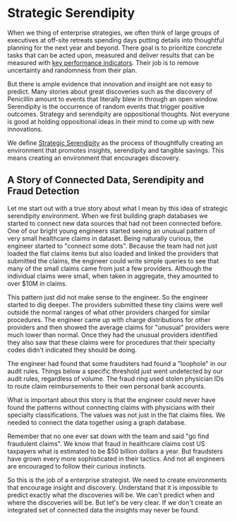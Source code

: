 # Strategic Serendipity

When we thing of enterprise strategies, we often think of large groups of executives at off-site retreats spending days putting details into thoughtful planning for the next year and beyond.  There goal is to prioritize concrete tasks that can be acted upon, measured and deliver results that can be measured with [key performance indicators](../glossary.md#key-performance-indicators).  Their job is to remove uncertainty and randomness from their plan.

But there is ample evidence that innovation and insight are not easy to predict.  Many stories about great discoveries such as the discovery of Penicillin amount to events that literally blew in through an open window.  Serendipity is the occurrence of random events that trigger positive outcomes.  Strategy and serendipity are oppositional thoughts.  Not everyone is good at holding oppositional ideas in their mind to come up with new innovations.

We define [Strategic Serendipity](../glossary.md#strategic-serendipity) as the process of thoughtfully creating an environment that promotes insights, serendipity and tangible savings.  This means creating an environment that encourages discovery.

## A Story of Connected Data, Serendipity and Fraud Detection

Let me start out with a true story about what I mean by this idea of strategic serendipity environment.  When we first building graph databases we started to connect new data sources that had not been connected before.  One of our bright young engineers started seeing an unusual pattern of very small healthcare claims in dataset.  Being naturally curious, the engineer started to "connect some dots".  Because the team had not just loaded the flat claims items but also loaded and linked the providers that submitted the claims, the engineer could write simple queries to see that many of the small claims came from just a few providers.  Although the individual claims were small, when taken in aggregate, they amounted to over $10M in claims.

This pattern just did not make sense to the engineer.  So the engineer started to dig deeper.  The providers submitted these tiny claims were well outside the normal ranges of what other providers charged for similar procedures.  The engineer came up with charge distributions for other providers and then showed the average claims for "unusual" providers were much lower than normal.  Once they had the unusual providers identified they also saw that these claims were for procedures that their specialty codes didn't indicated they should be doing.

The engineer had found that some fraudsters had found a "loophole" in our audit rules.  Things below a specific threshold just went undetected by our audit rules, regardless of volume.  The fraud ring used stolen physician IDs to route claim reimbursements to their own personal bank accounts.

What is important about this story is that the engineer could never have found the patterns without connecting claims with physicians with their specialty classifications.  The values was not just in the flat claims files.  We needed to connect the data together using a graph database.

Remember that no one ever sat down with the team and said "go find fraudulent claims".  We know that fraud in healthcare claims cost US taxpayers what is estimated to be $50 billion dollars a year.  But fraudsters have grown every more sophisticated in their tactics.  And not all engineers are encouraged to follow their curious instincts.

So this is the job of a enterprise strategist.  We need to create environments that encourage insight and discovery.  Understand that it is impossible to predict exactly what the discoveries will be.  We can't predict when and where the discoveries will be.  But let's be very clear.  If we don't create an integrated set of connected data the insights may never be found.


